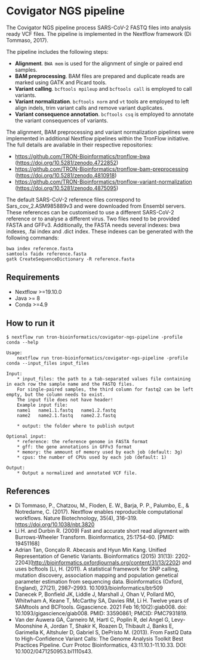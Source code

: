 # Covigator NGS pipeline

The Covigator NGS pipeline process SARS-CoV-2 FASTQ files into analysis ready VCF files. The pipeline is implemented in the Nextflow framework (Di Tommaso, 2017).

The pipeline includes the following steps:
- **Alignment**. `BWA mem` is used for the alignment of single or paired end samples.
- **BAM preprocessing**. BAM files are prepared and duplicate reads are marked using GATK and Picard tools.
- **Variant calling**. `bcftools mpileup` and `bcftools call` is employed to call variants.
- **Variant normalization**. `bcftools norm` and `vt` tools are employed to left align indels, trim variant calls and remove variant duplicates.
- **Variant consequence annotation**. `bcftools csq` is employed to annotate the variant consequences of variants.

The alignment, BAM preprocessing and variant normalization pipelines were implemented in additional Nextflow pipelines within the TronFlow initiative. 
The full details are available in their respective repositories:
- https://github.com/TRON-Bioinformatics/tronflow-bwa (https://doi.org/10.5281/zenodo.4722852)
- https://github.com/TRON-Bioinformatics/tronflow-bam-preprocessing (https://doi.org/10.5281/zenodo.4810918)
- https://github.com/TRON-Bioinformatics/tronflow-variant-normalization (https://doi.org/10.5281/zenodo.4875095)

The default SARS-CoV-2 reference files correspond to Sars_cov_2.ASM985889v3 and were downloaded from Ensembl servers.
These references can be customised to use a different SARS-CoV-2 reference or to analyse a different virus.
Two files need to be provided FASTA and GFFv3. Additionally, the FASTA needs several indexes: bwa indexes, .fai index and .dict index.
These indexes can be generated with the following commands:
```
bwa index reference.fasta
samtools faidx reference.fasta
gatk CreateSequenceDictionary -R reference.fasta
```

## Requirements

- Nextflow >=19.10.0
- Java >= 8
- Conda >=4.9

## How to run it

```
$ nextflow run tron-bioinformatics/covigator-ngs-pipeline -profile conda --help

Usage:
    nextflow run tron-bioinformatics/covigator-ngs-pipeline -profile conda --input_files input_files

Input:
    * input_files: the path to a tab-separated values file containing in each row the sample name and the FASTQ files.
    For single-paired samples, the third column for fastq2 can be left empty, but the column needs to exist.
    The input file does not have header!
    Example input file:
    name1	name1.1.fastq	name1.2.fastq
    name2	name2.1.fastq	name2.2.fastq
    
    * output: the folder where to publish output

Optional input:
    * reference: the reference genome in FASTA format
    * gff: the gene annotations in GFFv3 format
    * memory: the ammount of memory used by each job (default: 3g)
    * cpus: the number of CPUs used by each job (default: 1)

Output:
    * Output a normalized and annotated VCF file.
```


## References

- Di Tommaso, P., Chatzou, M., Floden, E. W., Barja, P. P., Palumbo, E., & Notredame, C. (2017). Nextflow enables reproducible computational workflows. Nature Biotechnology, 35(4), 316–319. https://doi.org/10.1038/nbt.3820
- Li H. and Durbin R. (2009) Fast and accurate short read alignment with Burrows-Wheeler Transform. Bioinformatics, 25:1754-60. [PMID: 19451168]
- Adrian Tan, Gonçalo R. Abecasis and Hyun Min Kang. Unified Representation of Genetic Variants. Bioinformatics (2015) 31(13): 2202-2204](http://bioinformatics.oxfordjournals.org/content/31/13/2202) and uses bcftools [Li, H. (2011). A statistical framework for SNP calling, mutation discovery, association mapping and population genetical parameter estimation from sequencing data. Bioinformatics (Oxford, England), 27(21), 2987–2993. 10.1093/bioinformatics/btr509
- Danecek P, Bonfield JK, Liddle J, Marshall J, Ohan V, Pollard MO, Whitwham A, Keane T, McCarthy SA, Davies RM, Li H. Twelve years of SAMtools and BCFtools. Gigascience. 2021 Feb 16;10(2):giab008. doi: 10.1093/gigascience/giab008. PMID: 33590861; PMCID: PMC7931819.
- Van der Auwera GA, Carneiro M, Hartl C, Poplin R, del Angel G, Levy-Moonshine A, Jordan T, Shakir K, Roazen D, Thibault J, Banks E, Garimella K, Altshuler D, Gabriel S, DePristo M. (2013). From FastQ Data to High-Confidence Variant Calls: The Genome Analysis Toolkit Best Practices Pipeline. Curr Protoc Bioinformatics, 43:11.10.1-11.10.33. DOI: 10.1002/0471250953.bi1110s43.
